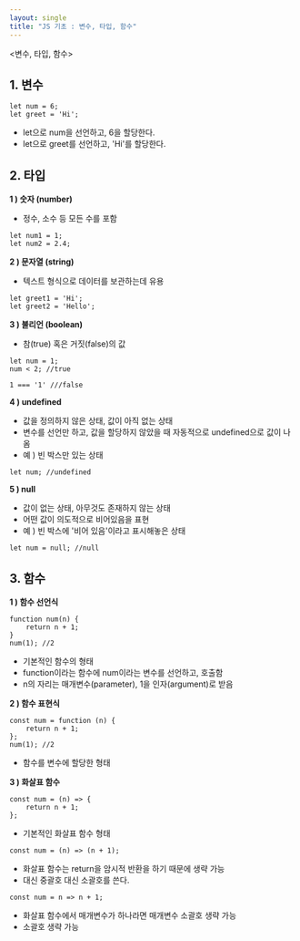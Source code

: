 ```yaml
---
layout: single
title: "JS 기초 : 변수, 타입, 함수"
---
```


<변수, 타입, 함수>


## 1. 변수
```
let num = 6;
let greet = 'Hi';
```
- let으로 num을 선언하고, 6을 할당한다.
- let으로 greet를 선언하고, 'Hi'를 할당한다.   

## 2. 타입   
**1 ) 숫자 (number)**
- 정수, 소수 등 모든 수를 포함
```
let num1 = 1;
let num2 = 2.4;
```
**2 ) 문자열 (string)**
- 텍스트 형식으로 데이터를 보관하는데 유용
```
let greet1 = 'Hi';
let greet2 = 'Hello';
```
**3 ) 불리언 (boolean)**
- 참(true) 혹은 거짓(false)의 값
```
let num = 1;
num < 2; //true
```
```
1 === '1' ///false
```
**4 ) undefined**
- 값을 정의하지 않은 상태, 값이 아직 없는 상태
- 변수를 선언만 하고, 값을 할당하지 않았을 때 자동적으로 undefined으로 값이 나옴
- 예 ) 빈 박스만 있는 상태
```
let num; //undefined
```
**5 ) null**
- 값이 없는 상태, 아무것도 존재하지 않는 상태
- 어떤 값이 의도적으로 비어있음을 표현
- 예 ) 빈 박스에 '비어 있음'이라고 표시해놓은 상태
```
let num = null; //null
```

## 3. 함수

**1 ) 함수 선언식**
```
function num(n) {
    return n + 1;
}
num(1); //2
```
- 기본적인 함수의 형태
- function이라는 함수에 num이라는 변수를 선언하고, 호출함
- n의 자리는 매개변수(parameter), 1을 인자(argument)로 받음

**2 ) 함수 표현식**
```
const num = function (n) {
    return n + 1;
};
num(1); //2
```
- 함수를 변수에 할당한 형태

**3 ) 화살표 함수**
```
const num = (n) => {
    return n + 1;
};
```
- 기본적인 화살표 함수 형태
```
const num = (n) => (n + 1);
```

- 화살표 함수는 return을 암시적 반환을 하기 때문에 생략 가능
- 대신 중괄호 대신 소괄호를 쓴다.
```
const num = n => n + 1;
```
- 화살표 함수에서 매개변수가 하나라면 매개변수 소괄호 생략 가능
- 소괄호 생략 가능

